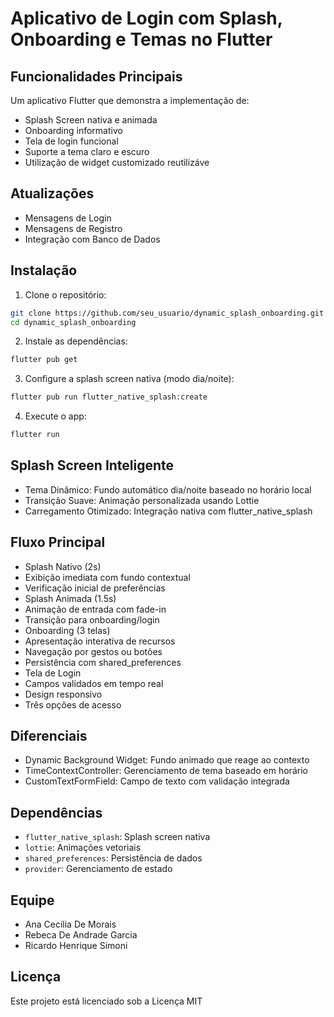 #  Aplicativo de Login com Splash, Onboarding e Temas no Flutter

## Funcionalidades Principais
Um aplicativo Flutter que demonstra a implementação de:
- Splash Screen nativa e animada
- Onboarding informativo
- Tela de login funcional
- Suporte a tema claro e escuro
- Utilização de widget customizado reutilizáve

## Atualizações

- Mensagens de Login
- Mensagens de Registro
- Integração com Banco de Dados

## Instalação

1. Clone o repositório:
```bash
git clone https://github.com/seu_usuario/dynamic_splash_onboarding.git
cd dynamic_splash_onboarding
```

2. Instale as dependências:
```bash
flutter pub get
```

3. Configure a splash screen nativa (modo dia/noite):
```bash
flutter pub run flutter_native_splash:create
```

4. Execute o app:
 ```bash
flutter run
```

## Splash Screen Inteligente

- Tema Dinâmico: Fundo automático dia/noite baseado no horário local
- Transição Suave: Animação personalizada usando Lottie
- Carregamento Otimizado: Integração nativa com flutter_native_splash

## Fluxo Principal 

- Splash Nativo (2s)
- Exibição imediata com fundo contextual
- Verificação inicial de preferências
- Splash Animada (1.5s)
- Animação de entrada com fade-in
- Transição para onboarding/login
- Onboarding (3 telas)
- Apresentação interativa de recursos
- Navegação por gestos ou botões
- Persistência com shared_preferences
- Tela de Login
- Campos validados em tempo real
- Design responsivo
- Três opções de acesso

## Diferenciais

- Dynamic Background Widget: Fundo animado que reage ao contexto
- TimeContextController: Gerenciamento de tema baseado em horário
- CustomTextFormField: Campo de texto com validação integrada

## Dependências

- `flutter_native_splash`: Splash screen nativa
- `lottie`: Animações vetoriais
- `shared_preferences`:	Persistência de dados
- `provider`:	Gerenciamento de estado

## Equipe
- Ana Cecilia De Morais
- Rebeca De Andrade Garcia
- Ricardo Henrique Simoni

## Licença
Este projeto está licenciado sob a Licença MIT 
